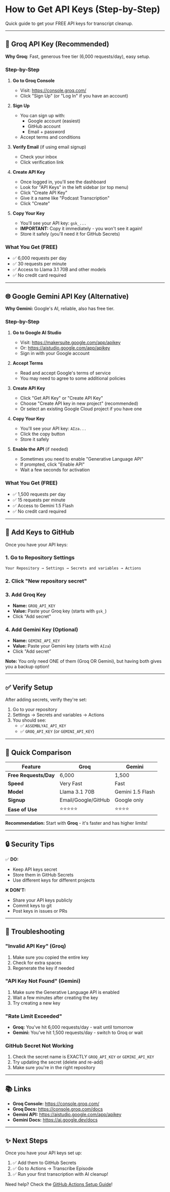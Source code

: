 # How to Get API Keys (Step-by-Step)

Quick guide to get your FREE API keys for transcript cleanup.

---

## 🚀 Groq API Key (Recommended)

**Why Groq:** Fast, generous free tier (6,000 requests/day), easy setup.

### Step-by-Step

1. **Go to Groq Console**

   - Visit: https://console.groq.com/
   - Click "Sign Up" (or "Log In" if you have an account)

2. **Sign Up**

   - You can sign up with:
     - Google account (easiest)
     - GitHub account
     - Email + password
   - Accept terms and conditions

3. **Verify Email** (if using email signup)

   - Check your inbox
   - Click verification link

4. **Create API Key**

   - Once logged in, you'll see the dashboard
   - Look for "API Keys" in the left sidebar (or top menu)
   - Click "Create API Key"
   - Give it a name like "Podcast Transcription"
   - Click "Create"

5. **Copy Your Key**
   - You'll see your API key: `gsk_...`
   - **IMPORTANT:** Copy it immediately - you won't see it again!
   - Store it safely (you'll need it for GitHub Secrets)

### What You Get (FREE)

- ✅ 6,000 requests per day
- ✅ 30 requests per minute
- ✅ Access to Llama 3.1 70B and other models
- ✅ No credit card required

---

## 🌐 Google Gemini API Key (Alternative)

**Why Gemini:** Google's AI, reliable, also has free tier.

### Step-by-Step

1. **Go to Google AI Studio**

   - Visit: https://makersuite.google.com/app/apikey
   - Or: https://aistudio.google.com/app/apikey
   - Sign in with your Google account

2. **Accept Terms**

   - Read and accept Google's terms of service
   - You may need to agree to some additional policies

3. **Create API Key**

   - Click "Get API Key" or "Create API Key"
   - Choose "Create API key in new project" (recommended)
   - Or select an existing Google Cloud project if you have one

4. **Copy Your Key**

   - You'll see your API key: `AIza...`
   - Click the copy button
   - Store it safely

5. **Enable the API** (if needed)
   - Sometimes you need to enable "Generative Language API"
   - If prompted, click "Enable API"
   - Wait a few seconds for activation

### What You Get (FREE)

- ✅ 1,500 requests per day
- ✅ 15 requests per minute
- ✅ Access to Gemini 1.5 Flash
- ✅ No credit card required

---

## 🔐 Add Keys to GitHub

Once you have your API keys:

### 1. Go to Repository Settings

```
Your Repository → Settings → Secrets and variables → Actions
```

### 2. Click "New repository secret"

### 3. Add Groq Key

- **Name:** `GROQ_API_KEY`
- **Value:** Paste your Groq key (starts with `gsk_`)
- Click "Add secret"

### 4. Add Gemini Key (Optional)

- **Name:** `GEMINI_API_KEY`
- **Value:** Paste your Gemini key (starts with `AIza`)
- Click "Add secret"

**Note:** You only need ONE of them (Groq OR Gemini), but having both gives you a backup option!

---

## ✅ Verify Setup

After adding secrets, verify they're set:

1. Go to your repository
2. Settings → Secrets and variables → Actions
3. You should see:
   - ✅ `ASSEMBLYAI_API_KEY`
   - ✅ `GROQ_API_KEY` (or `GEMINI_API_KEY`)

---

## 🎯 Quick Comparison

| Feature               | Groq                | Gemini           |
| --------------------- | ------------------- | ---------------- |
| **Free Requests/Day** | 6,000               | 1,500            |
| **Speed**             | Very Fast           | Fast             |
| **Model**             | Llama 3.1 70B       | Gemini 1.5 Flash |
| **Signup**            | Email/Google/GitHub | Google only      |
| **Ease of Use**       | ⭐⭐⭐⭐⭐          | ⭐⭐⭐⭐         |

**Recommendation:** Start with **Groq** - it's faster and has higher limits!

---

## 🔒 Security Tips

✅ **DO:**

- Keep API keys secret
- Store them in GitHub Secrets
- Use different keys for different projects

❌ **DON'T:**

- Share your API keys publicly
- Commit keys to git
- Post keys in issues or PRs

---

## 🐛 Troubleshooting

### "Invalid API Key" (Groq)

1. Make sure you copied the entire key
2. Check for extra spaces
3. Regenerate the key if needed

### "API Key Not Found" (Gemini)

1. Make sure the Generative Language API is enabled
2. Wait a few minutes after creating the key
3. Try creating a new key

### "Rate Limit Exceeded"

- **Groq:** You've hit 6,000 requests/day - wait until tomorrow
- **Gemini:** You've hit 1,500 requests/day - switch to Groq or wait

### GitHub Secret Not Working

1. Check the secret name is EXACTLY `GROQ_API_KEY` or `GEMINI_API_KEY`
2. Try updating the secret (delete and re-add)
3. Make sure you're in the right repository

---

## 📚 Links

- **Groq Console:** https://console.groq.com/
- **Groq Docs:** https://console.groq.com/docs
- **Gemini API:** https://aistudio.google.com/app/apikey
- **Gemini Docs:** https://ai.google.dev/docs

---

## ✨ Next Steps

Once you have your API keys set up:

1. ✅ Add them to GitHub Secrets
2. ✅ Go to Actions → Transcribe Episode
3. ✅ Run your first transcription with AI cleanup!

Need help? Check the [GitHub Actions Setup Guide](TRANSCRIPTION_GITHUB_SETUP.md)!
